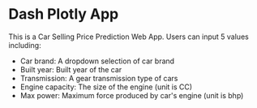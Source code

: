 # Dash Plotly App

This is a Car Selling Price Prediction Web App. Users can input 5 values including:
- Car brand: A dropdown selection of car brand
- Built year: Built year of the car
- Transmission: A gear transmission type of cars
- Engine capacity: The size of the engine (unit is CC)
- Max power: Maximum force produced by car's engine (unit is bhp)

